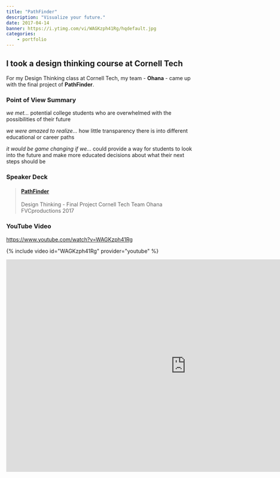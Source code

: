 ```yaml
---
title: "PathFinder"
description: "Visualize your future."
date: 2017-04-14
banner: https://i.ytimg.com/vi/WAGKzph41Rg/hqdefault.jpg
categories:
    - portfolio
---
```


## I took a design thinking course at Cornell Tech

For my Design Thinking class at Cornell Tech, my team - **Ohana** - came up with the final project of **PathFinder**.

### Point of View Summary

_we met..._ potential college students who are overwhelmed with the possibilities of their future

_we were amazed to realize..._ how little transparency there is into different educational or career paths

_it would be game changing if we..._ could provide a way for students to look into the future and make more educated decisions about what their next steps should be

### Speaker Deck

<blockquote class="embedly-card"><h4><a href="https://speakerdeck.com/fvcproductions/pathfinder">PathFinder</a></h4><p>Design Thinking - Final Project Cornell Tech Team Ohana FVCproductions 2017</p></blockquote>

### YouTube Video

https://www.youtube.com/watch?v=WAGKzph41Rg

{% include video id="WAGKzph41Rg" provider="youtube" %}

<iframe src="https://docs.google.com/presentation/d/1iXwT_7DLmWthb0U6hnaXw-9znLwW2533pzenyCPp0Pw/embed?start=false&loop=false&delayms=3000" frameborder="0" width="960" height="569" allowfullscreen="true" mozallowfullscreen="true" webkitallowfullscreen="true"></iframe>
